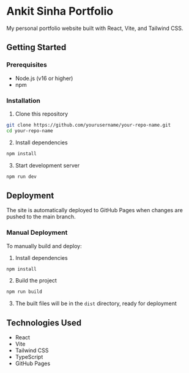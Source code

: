 
# Ankit Sinha Portfolio

My personal portfolio website built with React, Vite, and Tailwind CSS.

## Getting Started

### Prerequisites
- Node.js (v16 or higher)
- npm

### Installation
1. Clone this repository
```bash
git clone https://github.com/yourusername/your-repo-name.git
cd your-repo-name
```

2. Install dependencies
```bash
npm install
```

3. Start development server
```bash
npm run dev
```

## Deployment

The site is automatically deployed to GitHub Pages when changes are pushed to the main branch.

### Manual Deployment
To manually build and deploy:

1. Install dependencies
```bash
npm install
```

2. Build the project
```bash
npm run build
```

3. The built files will be in the `dist` directory, ready for deployment

## Technologies Used
- React
- Vite
- Tailwind CSS
- TypeScript
- GitHub Pages
